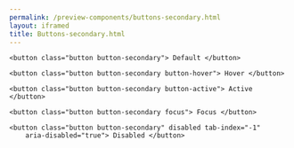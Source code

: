 ```yaml
--- 
permalink: /preview-components/buttons-secondary.html
layout: iframed 
title: Buttons-secondary.html
---
```

<div class="container py-8">

    <button class="button button-secondary"> Default </button>

    <button class="button button-secondary button-hover"> Hover </button>

    <button class="button button-secondary button-active"> Active </button>

    <button class="button button-secondary focus"> Focus </button>

    <button class="button button-secondary" disabled tab-index="-1"
        aria-disabled="true"> Disabled </button>

</div>